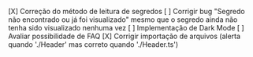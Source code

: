 [X] Correção do  método de leitura de segredos
[ ] Corrigir bug "Segredo não encontrado ou já foi visualizado" mesmo que o segredo ainda não tenha sido visualizado nenhuma vez
[ ] Implementação de Dark Mode
[ ] Avaliar possibilidade de FAQ
[X] Corrigir importação de arquivos (alerta quando './Header' mas correto quando './Header.ts')